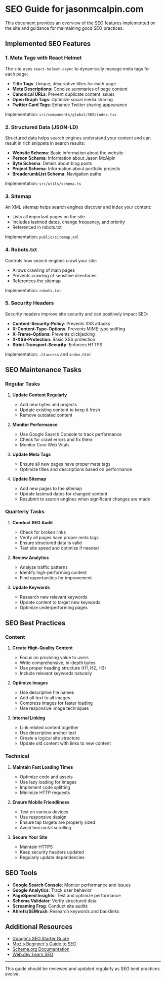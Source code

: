 # SEO Guide for jasonmcalpin.com

This document provides an overview of the SEO features implemented on the site and guidance for maintaining good SEO practices.

## Implemented SEO Features

### 1. Meta Tags with React Helmet

The site uses `react-helmet-async` to dynamically manage meta tags for each page:

- **Title Tags**: Unique, descriptive titles for each page
- **Meta Descriptions**: Concise summaries of page content
- **Canonical URLs**: Prevent duplicate content issues
- **Open Graph Tags**: Optimize social media sharing
- **Twitter Card Tags**: Enhance Twitter sharing appearance

Implementation: `src/components/global/SEO/index.tsx`

### 2. Structured Data (JSON-LD)

Structured data helps search engines understand your content and can result in rich snippets in search results:

- **Website Schema**: Basic information about the website
- **Person Schema**: Information about Jason McAlpin
- **Byte Schema**: Details about blog posts
- **Project Schema**: Information about portfolio projects
- **BreadcrumbList Schema**: Navigation paths

Implementation: `src/utils/schema.ts`

### 3. Sitemap

An XML sitemap helps search engines discover and index your content:

- Lists all important pages on the site
- Includes lastmod dates, change frequency, and priority
- Referenced in robots.txt

Implementation: `public/sitemap.xml`

### 4. Robots.txt

Controls how search engines crawl your site:

- Allows crawling of main pages
- Prevents crawling of sensitive directories
- References the sitemap

Implementation: `robots.txt`

### 5. Security Headers

Security headers improve site security and can positively impact SEO:

- **Content-Security-Policy**: Prevents XSS attacks
- **X-Content-Type-Options**: Prevents MIME type sniffing
- **X-Frame-Options**: Prevents clickjacking
- **X-XSS-Protection**: Basic XSS protection
- **Strict-Transport-Security**: Enforces HTTPS

Implementation: `.htaccess` and `index.html`

## SEO Maintenance Tasks

### Regular Tasks

1. **Update Content Regularly**
   - Add new bytes and projects
   - Update existing content to keep it fresh
   - Remove outdated content

2. **Monitor Performance**
   - Use Google Search Console to track performance
   - Check for crawl errors and fix them
   - Monitor Core Web Vitals

3. **Update Meta Tags**
   - Ensure all new pages have proper meta tags
   - Optimize titles and descriptions based on performance

4. **Update Sitemap**
   - Add new pages to the sitemap
   - Update lastmod dates for changed content
   - Resubmit to search engines when significant changes are made

### Quarterly Tasks

1. **Conduct SEO Audit**
   - Check for broken links
   - Verify all pages have proper meta tags
   - Ensure structured data is valid
   - Test site speed and optimize if needed

2. **Review Analytics**
   - Analyze traffic patterns
   - Identify high-performing content
   - Find opportunities for improvement

3. **Update Keywords**
   - Research new relevant keywords
   - Update content to target new keywords
   - Optimize underperforming pages

## SEO Best Practices

### Content

1. **Create High-Quality Content**
   - Focus on providing value to users
   - Write comprehensive, in-depth bytes
   - Use proper heading structure (H1, H2, H3)
   - Include relevant keywords naturally

2. **Optimize Images**
   - Use descriptive file names
   - Add alt text to all images
   - Compress images for faster loading
   - Use responsive image techniques

3. **Internal Linking**
   - Link related content together
   - Use descriptive anchor text
   - Create a logical site structure
   - Update old content with links to new content

### Technical

1. **Maintain Fast Loading Times**
   - Optimize code and assets
   - Use lazy loading for images
   - Implement code splitting
   - Minimize HTTP requests

2. **Ensure Mobile Friendliness**
   - Test on various devices
   - Use responsive design
   - Ensure tap targets are properly sized
   - Avoid horizontal scrolling

3. **Secure Your Site**
   - Maintain HTTPS
   - Keep security headers updated
   - Regularly update dependencies

## SEO Tools

- **Google Search Console**: Monitor performance and issues
- **Google Analytics**: Track user behavior
- **PageSpeed Insights**: Test and optimize performance
- **Schema Validator**: Verify structured data
- **Screaming Frog**: Conduct site audits
- **Ahrefs/SEMrush**: Research keywords and backlinks

## Additional Resources

- [Google's SEO Starter Guide](https://developers.google.com/search/docs/beginner/seo-starter-guide)
- [Moz's Beginner's Guide to SEO](https://moz.com/beginners-guide-to-seo)
- [Schema.org Documentation](https://schema.org/docs/gs.html)
- [Web.dev Learn SEO](https://web.dev/learn/seo/)

---

This guide should be reviewed and updated regularly as SEO best practices evolve.
